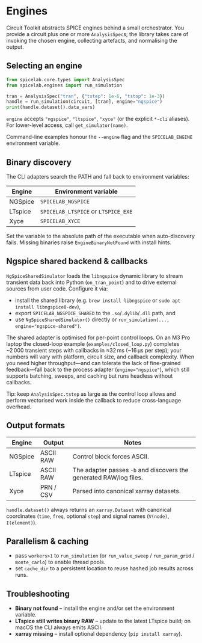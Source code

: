 # Engines

Circuit Toolkit abstracts SPICE engines behind a small orchestrator. You provide
a circuit plus one or more `AnalysisSpec`s; the library takes care of invoking
the chosen engine, collecting artefacts, and normalising the output.

## Selecting an engine
```python
from spicelab.core.types import AnalysisSpec
from spicelab.engines import run_simulation

tran = AnalysisSpec("tran", {"tstep": 1e-6, "tstop": 1e-3})
handle = run_simulation(circuit, [tran], engine="ngspice")
print(handle.dataset().data_vars)
```

`engine` accepts `"ngspice"`, `"ltspice"`, `"xyce"` (or the explicit `*-cli`
aliases). For lower-level access, call `get_simulator(name)`.

Command-line examples honour the `--engine` flag and the `SPICELAB_ENGINE`
environment variable.

## Binary discovery

The CLI adapters search the PATH and fall back to environment variables:

| Engine | Environment variable |
|--------|----------------------|
| NGSpice | `SPICELAB_NGSPICE` |
| LTspice | `SPICELAB_LTSPICE` or `LTSPICE_EXE` |
| Xyce | `SPICELAB_XYCE` |

Set the variable to the absolute path of the executable when auto-discovery
fails. Missing binaries raise `EngineBinaryNotFound` with install hints.

## Ngspice shared backend & callbacks

`NgSpiceSharedSimulator` loads the `libngspice` dynamic library to stream
transient data back into Python (`on_tran_point`) and to drive external sources
from user code. Configure it via:

- install the shared library (e.g. `brew install libngspice` or
  `sudo apt install libngspice0-dev`),
- export `SPICELAB_NGSPICE_SHARED` to the `.so`/`.dylib`/`.dll` path, and
- use `NgSpiceSharedSimulator()` directly or `run_simulation(..., engine="ngspice-shared")`.

The shared adapter is optimised for per-point control loops. On an M3 Pro laptop
the closed-loop example (`examples/closed_loop.py`) completes ~2 000 transient
steps with callbacks in ≈32 ms (~16 µs per step); your numbers will vary with
platform, circuit size, and callback complexity. When you need higher
throughput—and can tolerate the lack of fine-grained feedback—fall back to the
process adapter (`engine="ngspice"`), which still supports batching, sweeps,
and caching but runs headless without callbacks.

Tip: keep `AnalysisSpec.tstep` as large as the control loop allows and perform
vectorised work inside the callback to reduce cross-language overhead.

## Output formats

| Engine | Output | Notes |
|--------|--------|-------|
| NGSpice | ASCII RAW | Control block forces ASCII. |
| LTspice | ASCII RAW | The adapter passes `-b` and discovers the generated RAW/log files. |
| Xyce | PRN / CSV | Parsed into canonical xarray datasets. |

`handle.dataset()` always returns an `xarray.Dataset` with canonical coordinates
(`time`, `freq`, optional `step`) and signal names (`V(node)`, `I(element)`).

## Parallelism & caching
- pass `workers>1` to `run_simulation` (or `run_value_sweep` / `run_param_grid` /
  `monte_carlo`) to enable thread pools.
- set `cache_dir` to a persistent location to reuse hashed job results across runs.

## Troubleshooting
- **Binary not found** – install the engine and/or set the environment variable.
- **LTspice still writes binary RAW** – update to the latest LTspice build; on
  macOS the CLI always emits ASCII.
- **xarray missing** – install optional dependency (`pip install xarray`).
